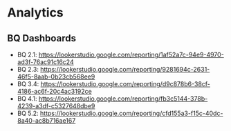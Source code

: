 # Analytics

## BQ Dashboards

* BQ 2.1: https://lookerstudio.google.com/reporting/1af52a7c-94e9-4970-ad3f-76ac91c16c24
* BQ 2.3: https://lookerstudio.google.com/reporting/9281694c-2631-46f5-8aab-0b23cb568ee9
* BQ 3.4: https://lookerstudio.google.com/reporting/d9c878b6-38cf-4186-ac6f-20c4ac3192ce
* BQ 4.1: https://lookerstudio.google.com/reporting/fb3c5144-378b-4239-a3df-c5327648dbe9
* BQ 5.2: https://lookerstudio.google.com/reporting/cfd155a3-f15c-40dc-8a40-ac8b716ae167
